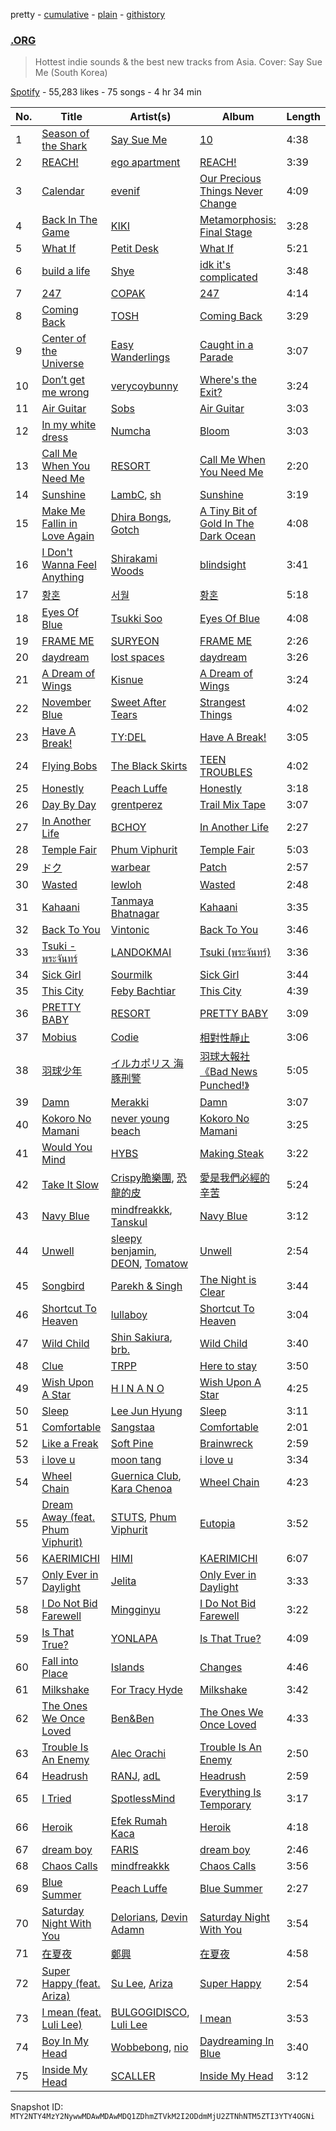 pretty - [cumulative](/playlists/cumulative/37i9dQZF1DWXQXM7agvwjO.md) - [plain](/playlists/plain/37i9dQZF1DWXQXM7agvwjO) - [githistory](https://github.githistory.xyz/mackorone/spotify-playlist-archive/blob/main/playlists/plain/37i9dQZF1DWXQXM7agvwjO)

### [.ORG](https://open.spotify.com/playlist/37i9dQZF1DWXQXM7agvwjO)

> Hottest indie sounds & the best new tracks from Asia\. Cover: Say Sue Me \(South Korea\)

[Spotify](https://open.spotify.com/user/spotify) - 55,283 likes - 75 songs - 4 hr 34 min

| No. | Title | Artist(s) | Album | Length |
|---|---|---|---|---|
| 1 | [Season of the Shark](https://open.spotify.com/track/0xSn8K45u9yOIDZysjwz20) | [Say Sue Me](https://open.spotify.com/artist/4tvbo17gXpYgSr8sTlkaby) | [10](https://open.spotify.com/album/0OXFxh0kceGnXyzYo9HNLl) | 4:38 |
| 2 | [REACH!](https://open.spotify.com/track/3sVZBZLf3JfnTCHeuX0KeK) | [ego apartment](https://open.spotify.com/artist/20SNDAIdUW3fjTA14UvSj4) | [REACH!](https://open.spotify.com/album/0O6N7EfLklBJ6o4y2J7xb7) | 3:39 |
| 3 | [Calendar](https://open.spotify.com/track/0MlK6FlikM8jgArfXluhSG) | [evenif](https://open.spotify.com/artist/26sLRymbW9mmoW9g74o0AF) | [Our Precious Things Never Change](https://open.spotify.com/album/1fl87hYmIRPN63Llaw0u4l) | 4:09 |
| 4 | [Back In The Game](https://open.spotify.com/track/0h2gJVJj5eI80vTuyqMBBV) | [KIKI](https://open.spotify.com/artist/6MG7fjH9YBryqLT03MnwQM) | [Metamorphosis: Final Stage](https://open.spotify.com/album/0HBH7tV5NhLmoClAiKU513) | 3:28 |
| 5 | [What If](https://open.spotify.com/track/4sEni2QRFyUqC5h2gw5WRN) | [Petit Desk](https://open.spotify.com/artist/31WjytzKxWWvcr6uu0oZmw) | [What If](https://open.spotify.com/album/5W5JTrm3ZWu1IBNbx54mEe) | 5:21 |
| 6 | [build a life](https://open.spotify.com/track/7LxlPRasB0Wq4hQRDvU4Sz) | [Shye](https://open.spotify.com/artist/1aqEk77J220IxgnGsgEz9T) | [idk it's complicated](https://open.spotify.com/album/32q4VWN3LXqqGSaaqdsrwJ) | 3:48 |
| 7 | [247](https://open.spotify.com/track/5MvZpSUkVwtWScGm5uJAGA) | [COPAK](https://open.spotify.com/artist/1sHepQ4XjdF9ReWrHFAQTo) | [247](https://open.spotify.com/album/15jWaDEBJyFQ21FTwk34v0) | 4:14 |
| 8 | [Coming Back](https://open.spotify.com/track/6GrOZYmO4cbVHGz5IGWjd7) | [TOSH](https://open.spotify.com/artist/7r8xm2BEVdXHFh0fZglxOi) | [Coming Back](https://open.spotify.com/album/60RRYz2U7iQkuYRvIoAXsn) | 3:29 |
| 9 | [Center of the Universe](https://open.spotify.com/track/5ZibH2171yDvE6mTVAVG25) | [Easy Wanderlings](https://open.spotify.com/artist/2hfWu4We2fbIRY9kClxBHT) | [Caught in a Parade](https://open.spotify.com/album/6ogjWRRZa9qyaj6Fw62KgG) | 3:07 |
| 10 | [Don’t get me wrong](https://open.spotify.com/track/7bmmOJ3ZRj8yreK8CNAhbI) | [verycoybunny](https://open.spotify.com/artist/2J9XKuzbhYp7Ibs7sqGoGB) | [Where's the Exit?](https://open.spotify.com/album/7edAR9wZ8n7ges6F0g99RF) | 3:24 |
| 11 | [Air Guitar](https://open.spotify.com/track/2cTcCo0OwGfvIEAAW6y8NK) | [Sobs](https://open.spotify.com/artist/2gj35CRyiuvuJ5VzjkX52i) | [Air Guitar](https://open.spotify.com/album/5PETfsInVVeftPNXoLAIqs) | 3:03 |
| 12 | [In my white dress](https://open.spotify.com/track/0uS73WeUprjNuI44swS8Hl) | [Numcha](https://open.spotify.com/artist/6bguntfj9ZnX1lFvSYl72d) | [Bloom](https://open.spotify.com/album/18RDnaVusM3sD5chVIUFzh) | 3:03 |
| 13 | [Call Me When You Need Me](https://open.spotify.com/track/5ow1lXQKUCoPIQ9clF9g8z) | [RESORT](https://open.spotify.com/artist/5xuLRF6Q5vKklxMJ3ZXJng) | [Call Me When You Need Me](https://open.spotify.com/album/4p2hait2OvHjlJgr4UrBTb) | 2:20 |
| 14 | [Sunshine](https://open.spotify.com/track/5P0Qp4RnsIHOjc153m9Jsa) | [LambC](https://open.spotify.com/artist/0BpbTGO68X4wV2aLBzjnhL), [sh](https://open.spotify.com/artist/0R4narCkJHEsmTomh2jD1p) | [Sunshine](https://open.spotify.com/album/5xKLqgTDwEyBg7SfFpBhLL) | 3:19 |
| 15 | [Make Me Fallin in Love Again](https://open.spotify.com/track/3lvqBeQk3VNH1mtGbiUrBm) | [Dhira Bongs](https://open.spotify.com/artist/1OnA7BIptSxofkEpSipGhV), [Gotch](https://open.spotify.com/artist/6IVCk7qklx0tv5wtr4VSPc) | [A Tiny Bit of Gold In The Dark Ocean](https://open.spotify.com/album/2ye0rT388zwLfuvv4RdRM0) | 4:08 |
| 16 | [I Don't Wanna Feel Anything](https://open.spotify.com/track/2tePOGmZuxLqHGD2prNDab) | [Shirakami Woods](https://open.spotify.com/artist/2u4Oz8xl7elEUcJBeEjHqJ) | [blindsight](https://open.spotify.com/album/28QpbSuTiTVlCsBRIBRQ0K) | 3:41 |
| 17 | [황혼](https://open.spotify.com/track/1u3bWaIqpoOnqc71bS3hKI) | [서월](https://open.spotify.com/artist/2eELgy11Ifx8aTjeSxsOaX) | [황혼](https://open.spotify.com/album/7iwyBncx4Jy5gwLXrt3dXS) | 5:18 |
| 18 | [Eyes Of Blue](https://open.spotify.com/track/44fhrMUAgaVXfkNNpePQ3u) | [Tsukki Soo](https://open.spotify.com/artist/32SqdbPx6eSzmgkpd6rgYI) | [Eyes Of Blue](https://open.spotify.com/album/4c2LIBqyFxTQMPfiTSrEbu) | 4:08 |
| 19 | [FRAME ME](https://open.spotify.com/track/5e0m1h7LM0VHIS6hERZ1oi) | [SURYEON](https://open.spotify.com/artist/5jyPaTMuPzds0MAd8WtxAd) | [FRAME ME](https://open.spotify.com/album/4SAM3JA0SDCCEivNyqWNua) | 2:26 |
| 20 | [daydream](https://open.spotify.com/track/5QsaZbHC7scH5i7UdCYNip) | [lost spaces](https://open.spotify.com/artist/387YZVajWRq3ZPiCxiX07b) | [daydream](https://open.spotify.com/album/07yuPYTf3qC2d5Olk0xYwf) | 3:26 |
| 21 | [A Dream of Wings](https://open.spotify.com/track/4WOSqKjvEJfkzM7I2UfVMV) | [Kisnue](https://open.spotify.com/artist/64A4Dn0L0xf7GTreuOgJ1F) | [A Dream of Wings](https://open.spotify.com/album/4dIl9q8HabZF7ZJ0UdCZa9) | 3:24 |
| 22 | [November Blue](https://open.spotify.com/track/0PVVLuxXLWf4Sw7zjV6rd8) | [Sweet After Tears](https://open.spotify.com/artist/2Enh29LYOD99ZmmKNZ6qnm) | [Strangest Things](https://open.spotify.com/album/3ApfPiXonK9F6KiJQSeYeN) | 4:02 |
| 23 | [Have A Break!](https://open.spotify.com/track/3tbq7cimDQYHvfV8LQIgEX) | [TY:DEL](https://open.spotify.com/artist/2hPhnwoTrcoFeuP9pwdClH) | [Have A Break!](https://open.spotify.com/album/3rjU1R2gOxdIf4TiGudtJV) | 3:05 |
| 24 | [Flying Bobs](https://open.spotify.com/track/7by74pjKw8FxKatW0l92Mf) | [The Black Skirts](https://open.spotify.com/artist/6WeDO4GynFmK4OxwkBzMW8) | [TEEN TROUBLES](https://open.spotify.com/album/1KCSoihLiF0x66tJyQ6VbE) | 4:02 |
| 25 | [Honestly](https://open.spotify.com/track/09PLEiRIRz7RhQmZSX2iE7) | [Peach Luffe](https://open.spotify.com/artist/6KvuacOcxH22xWgQTAwxui) | [Honestly](https://open.spotify.com/album/0BR7eudQY2ly2t99WLuJ4b) | 3:18 |
| 26 | [Day By Day](https://open.spotify.com/track/79oft65PDY4LL7MoLQ6Nxp) | [grentperez](https://open.spotify.com/artist/73BLwSX6gsNeVzS7DgI4xe) | [Trail Mix Tape](https://open.spotify.com/album/7o1kPZMhYTeD78xeKZ6hm6) | 3:07 |
| 27 | [In Another Life](https://open.spotify.com/track/1jpgacTEqXNNhTLTQTeUcl) | [BCHOY](https://open.spotify.com/artist/62kYN1r4Go0yN3cT4kwopF) | [In Another Life](https://open.spotify.com/album/4KDL14uRiNvUfIhVhkJfKx) | 2:27 |
| 28 | [Temple Fair](https://open.spotify.com/track/65IQJhKCLw0yHLL6OSiyvG) | [Phum Viphurit](https://open.spotify.com/artist/5mqguTgtaoCMNMZD6txCh6) | [Temple Fair](https://open.spotify.com/album/3sPEorgDnsLIHkEhWyQaZO) | 5:03 |
| 29 | [ドク](https://open.spotify.com/track/3gP9oOdbuyRpD5Pn3SiAMv) | [warbear](https://open.spotify.com/artist/0crqBMILaHvFaCvagAiwZr) | [Patch](https://open.spotify.com/album/5kpqm3njhyZaMOclXBuhEj) | 2:57 |
| 30 | [Wasted](https://open.spotify.com/track/0OhpCv3zEWYQzB00TdXEjz) | [lewloh](https://open.spotify.com/artist/31TM5zBknJ7ZInbxnR0rlX) | [Wasted](https://open.spotify.com/album/7yVlG0NJ0BStMiM8W9BIYp) | 2:48 |
| 31 | [Kahaani](https://open.spotify.com/track/6gK2gR0uyFFYJ5sKH4zyjx) | [Tanmaya Bhatnagar](https://open.spotify.com/artist/1kzKlwoZunQPBWRLCZ7ZvS) | [Kahaani](https://open.spotify.com/album/5DShAPJRVmP2Z0cmcjm1wW) | 3:35 |
| 32 | [Back To You](https://open.spotify.com/track/0umNnTO5E0u3CE4XCq8wWO) | [Vintonic](https://open.spotify.com/artist/656eL5tEeJqWHwvkJn5TIW) | [Back To You](https://open.spotify.com/album/7Hth7QqfXd5FMSiBbSOv8x) | 3:46 |
| 33 | [Tsuki \- พระจันทร์](https://open.spotify.com/track/5ykMYZvOASxQrj756r9UXx) | [LANDOKMAI](https://open.spotify.com/artist/4k22J4XE3nfRlv4IH7D5Vt) | [Tsuki \(พระจันทร์\)](https://open.spotify.com/album/4rEDnBmCvEm0YksuClGr1x) | 3:36 |
| 34 | [Sick Girl](https://open.spotify.com/track/5zUOkdAeGz66ckK6nBueVj) | [Sourmilk](https://open.spotify.com/artist/5KgwG5xqnpr6eerD8F5iKq) | [Sick Girl](https://open.spotify.com/album/5FMAnpI86KbdewlKUTpD7C) | 3:44 |
| 35 | [This City](https://open.spotify.com/track/6HCzzybrDpWJfvrTYtbRn3) | [Feby Bachtiar](https://open.spotify.com/artist/79Qrl5DlQ2pFXKfXrVi4MM) | [This City](https://open.spotify.com/album/3u08f4jtvJh72AwnqfSEHc) | 4:39 |
| 36 | [PRETTY BABY](https://open.spotify.com/track/1RUQHWLletLATqOiv8wkgv) | [RESORT](https://open.spotify.com/artist/5xuLRF6Q5vKklxMJ3ZXJng) | [PRETTY BABY](https://open.spotify.com/album/6O8gfsUOU9NZQlKUBSGR0c) | 3:09 |
| 37 | [Mobius](https://open.spotify.com/track/1p1qM22fWnEYOOTWBXGhlN) | [Codie](https://open.spotify.com/artist/6HfynYGZLyM6UCvRG1q7pG) | [相對性靜止](https://open.spotify.com/album/4bzufuzkc1jtHqaYkC5TXi) | 3:06 |
| 38 | [羽球少年](https://open.spotify.com/track/7rAMxhio3gkeUzn5HoUMmo) | [イルカポリス 海豚刑警](https://open.spotify.com/artist/5F14oggNO5Nvl08UsULzaT) | [羽球大報社《Bad News Punched!》](https://open.spotify.com/album/1FoxPReflUbnRmEDByYlvj) | 5:05 |
| 39 | [Damn](https://open.spotify.com/track/1QwudZWY8vblm2FxnB5T6q) | [Merakki](https://open.spotify.com/artist/0mwrCJZK8W2px2zfL0psfl) | [Damn](https://open.spotify.com/album/5bOTQffztbHEb5hmVUsEMw) | 3:07 |
| 40 | [Kokoro No Mamani](https://open.spotify.com/track/0ntEHTd4tY8jfL7bElYoGo) | [never young beach](https://open.spotify.com/artist/2YtvgEYiTH6jh7n2UmUdXX) | [Kokoro No Mamani](https://open.spotify.com/album/6PHA287IjWB3n2jg1xowXQ) | 3:25 |
| 41 | [Would You Mind](https://open.spotify.com/track/5kbvcxWFMPNY1zPI3y0wHa) | [HYBS](https://open.spotify.com/artist/4mr4X9nJC8DPlNukWbgAaI) | [Making Steak](https://open.spotify.com/album/2KR8a0U0f286MuzLaEJhL6) | 3:22 |
| 42 | [Take It Slow](https://open.spotify.com/track/6ZRdwFsEw5crjTzHo6Idxh) | [Crispy脆樂團](https://open.spotify.com/artist/5AO5nzx14PfLNfVgYVd0rw), [恐龍的皮](https://open.spotify.com/artist/6zp0iXMIvLZ7oVeTk0Nt0J) | [愛是我們必經的辛苦](https://open.spotify.com/album/393Q9l2o8kkGFhtD4kYkav) | 5:24 |
| 43 | [Navy Blue](https://open.spotify.com/track/13beFs39hK7h6LCeyWIfId) | [mindfreakkk](https://open.spotify.com/artist/72eq3oLf1MBNNAZNv0Ua0a), [Tanskul](https://open.spotify.com/artist/5xGyJjrvJDPyxVyRphXweh) | [Navy Blue](https://open.spotify.com/album/3vGosdW2ia9BPB5x46UH8p) | 3:12 |
| 44 | [Unwell](https://open.spotify.com/track/18w9yxEycSSclOznmhrfoU) | [sleepy benjamin](https://open.spotify.com/artist/2Dpw5rzcRedRcJLH9eyVRc), [DEON](https://open.spotify.com/artist/2m3AQebiU86qWsrwG9Y6gN), [Tomatow](https://open.spotify.com/artist/1FzBO5erQh8xC6qT6tY3tO) | [Unwell](https://open.spotify.com/album/6RxjMmmDWygc4cE0DKeyEp) | 2:54 |
| 45 | [Songbird](https://open.spotify.com/track/5VkxoPlgC2ujrWX5anVdax) | [Parekh & Singh](https://open.spotify.com/artist/5HyacDSdBkCTDOBoX49ayp) | [The Night is Clear](https://open.spotify.com/album/4AzsujfeRZCjymYlgxOpjm) | 3:44 |
| 46 | [Shortcut To Heaven](https://open.spotify.com/track/0zL5fdl4CvAAYUG3dJVMqS) | [lullaboy](https://open.spotify.com/artist/7zrkFhYAp6dBxsydmJkouN) | [Shortcut To Heaven](https://open.spotify.com/album/1LzCyAXs0MWStAaFkFc4QJ) | 3:04 |
| 47 | [Wild Child](https://open.spotify.com/track/0ncdLrRwDcIULjIwyrOoB3) | [Shin Sakiura](https://open.spotify.com/artist/43NKdJzrtzg9rAzmbIUdW8), [brb.](https://open.spotify.com/artist/2XBiI8PjCnjJ3XKWtiKcvc) | [Wild Child](https://open.spotify.com/album/6IAjg2q4PYkbq6ZvnATP29) | 3:40 |
| 48 | [Clue](https://open.spotify.com/track/4xdsWRDp3JSKDwmFgabDC6) | [TRPP](https://open.spotify.com/artist/1aBpZ0N9BHa5pVM8oKhT0D) | [Here to stay](https://open.spotify.com/album/5plpge0LesjTYjCacGLl2M) | 3:50 |
| 49 | [Wish Upon A Star](https://open.spotify.com/track/4dRlRt2jZKOd7WsPRQ5KVq) | [H I N A N O](https://open.spotify.com/artist/6tO81LUACIiheJWoVBJ5PY) | [Wish Upon A Star](https://open.spotify.com/album/6Z5QlpJojN80fwGLHFEkDS) | 4:25 |
| 50 | [Sleep](https://open.spotify.com/track/60LkyQDRBPoSJDyNqFTCav) | [Lee Jun Hyung](https://open.spotify.com/artist/6Op1UrYjepK3TvjsjnCeTq) | [Sleep](https://open.spotify.com/album/2xu8V1zr1vKKl4JJfM19n1) | 3:11 |
| 51 | [Comfortable](https://open.spotify.com/track/529FTIdolSVHl0GYgJMBvb) | [Sangstaa](https://open.spotify.com/artist/6y1pFGcmfWgcrziPzbUQfc) | [Comfortable](https://open.spotify.com/album/1cimizQXDhVdqHYnnlEr8u) | 2:01 |
| 52 | [Like a Freak](https://open.spotify.com/track/1MVejPVaaKuYJ6apzn0f1E) | [Soft Pine](https://open.spotify.com/artist/2GT63EyB3EMBmSJXOupIwx) | [Brainwreck](https://open.spotify.com/album/7KU61cTPaCHd61dXzUrlXy) | 2:59 |
| 53 | [i love u](https://open.spotify.com/track/5y5JrAfwqYDoVrXfv532W4) | [moon tang](https://open.spotify.com/artist/51ZhiTtynrHq7tD4xfGZV7) | [i love u](https://open.spotify.com/album/4np08DYpAtw26nV2UUX47D) | 3:34 |
| 54 | [Wheel Chain](https://open.spotify.com/track/5AH2ZIew9FtFDaR9nIEIlx) | [Guernica Club](https://open.spotify.com/artist/3vT1EkYKu5O7ZOL9BjWTXn), [Kara Chenoa](https://open.spotify.com/artist/04V7QZJcbAQtBdSUgT6hPO) | [Wheel Chain](https://open.spotify.com/album/1L1wtYJgBdEsRwqp4To6P1) | 4:23 |
| 55 | [Dream Away \(feat\. Phum Viphurit\)](https://open.spotify.com/track/5fy6qU1f6tv3wOpcyAPlBo) | [STUTS](https://open.spotify.com/artist/0qC4CNzOUtgdmdVzRqCa1d), [Phum Viphurit](https://open.spotify.com/artist/5mqguTgtaoCMNMZD6txCh6) | [Eutopia](https://open.spotify.com/album/4MUHJDhll4mTa80kATFiHG) | 3:52 |
| 56 | [KAERIMICHI](https://open.spotify.com/track/7ip6Lw2QPDUxyGbZCQn31w) | [HIMI](https://open.spotify.com/artist/4EJMnz9nmmkBVlZcQjauTy) | [KAERIMICHI](https://open.spotify.com/album/0exvzTqQSn6JzwF8kamyXi) | 6:07 |
| 57 | [Only Ever in Daylight](https://open.spotify.com/track/06jRyRIKqc5BCB6lmsELZP) | [Jelita](https://open.spotify.com/artist/596BA0qMEP52RCEOiqIrnr) | [Only Ever in Daylight](https://open.spotify.com/album/2DXbHvDx5b0AjqMpWTgjv1) | 3:33 |
| 58 | [I Do Not Bid Farewell](https://open.spotify.com/track/1RG1aEW6QnorfN5Iw1802o) | [Mingginyu](https://open.spotify.com/artist/29UQ130XMQDR55X4Rmjapd) | [I Do Not Bid Farewell](https://open.spotify.com/album/3VdbJe4suEWRg2K2hiZFio) | 3:22 |
| 59 | [Is That True?](https://open.spotify.com/track/7ktkeXuvYXobpsOahNhJgT) | [YONLAPA](https://open.spotify.com/artist/65IzDDRlZuKIBe0QCG68Cu) | [Is That True?](https://open.spotify.com/album/05XRy1OIW1ZScKXlevm4wS) | 4:09 |
| 60 | [Fall into Place](https://open.spotify.com/track/42qYpMYGhgkhagwKi0MnOg) | [Islands](https://open.spotify.com/artist/6gjDBh7u6FRvNq5FZY37zk) | [Changes](https://open.spotify.com/album/3ZC4kuBW4FKvx7Nq5CeFPc) | 4:46 |
| 61 | [Milkshake](https://open.spotify.com/track/1l2vMP0Cov7ogJOF2l6MXm) | [For Tracy Hyde](https://open.spotify.com/artist/6D4CyQKY5fDsjK5qKNfqDy) | [Milkshake](https://open.spotify.com/album/1T9A30JUrolQtPiDHxwDiG) | 3:42 |
| 62 | [The Ones We Once Loved](https://open.spotify.com/track/6YjKd9oPXKqjLUVPo4Y0oi) | [Ben&Ben](https://open.spotify.com/artist/4DAcJXcjX0zlQAZAPAx4Zb) | [The Ones We Once Loved](https://open.spotify.com/album/0276LtRwBrOo2uoRlTOiPX) | 4:33 |
| 63 | [Trouble Is An Enemy](https://open.spotify.com/track/2YrahDW9h5H2KfCj6foQKG) | [Alec Orachi](https://open.spotify.com/artist/7gUg2Mhy06dtJ8sFqtHKCK) | [Trouble Is An Enemy](https://open.spotify.com/album/4hsrYdTGo35Fqqf521php9) | 2:50 |
| 64 | [Headrush](https://open.spotify.com/track/7oLdorBxa3NvbkOyoHi7Kf) | [RANJ](https://open.spotify.com/artist/1vR6C8xoVTgy9yVRsCsr7H), [adL](https://open.spotify.com/artist/4ERBh5R40XpUy1uk9aZzag) | [Headrush](https://open.spotify.com/album/0MExe2bXS8GwfAWLKAJPce) | 2:59 |
| 65 | [I Tried](https://open.spotify.com/track/72aYsAH8HLFk8uoWRXvgN1) | [SpotlessMind](https://open.spotify.com/artist/0VMR8op8diaqyoJjc7hBgf) | [Everything Is Temporary](https://open.spotify.com/album/59B3g6uRmX9EMh5I4W5kM6) | 3:17 |
| 66 | [Heroik](https://open.spotify.com/track/2sRXa0KzHvIsUuN7zYBEd4) | [Efek Rumah Kaca](https://open.spotify.com/artist/3uSvD31crYEsBLuiAFD02b) | [Heroik](https://open.spotify.com/album/6n50RxgjfIYDZjd20vIQOe) | 4:18 |
| 67 | [dream boy](https://open.spotify.com/track/24tXaX2zJStI0F5lcmVayK) | [FARIS](https://open.spotify.com/artist/4VnQPCXcDCyg6wp2hOhRFT) | [dream boy](https://open.spotify.com/album/7qi4kZQUYPtnj1aehOl1lk) | 2:46 |
| 68 | [Chaos Calls](https://open.spotify.com/track/55EhodVkxmBissqZ02fgKX) | [mindfreakkk](https://open.spotify.com/artist/72eq3oLf1MBNNAZNv0Ua0a) | [Chaos Calls](https://open.spotify.com/album/7qImfA3la1vAndVk8kuarB) | 3:56 |
| 69 | [Blue Summer](https://open.spotify.com/track/10ilkvsev313RMbRunvviF) | [Peach Luffe](https://open.spotify.com/artist/6KvuacOcxH22xWgQTAwxui) | [Blue Summer](https://open.spotify.com/album/6fOjzVA71a7vdOuOrDR2A4) | 2:27 |
| 70 | [Saturday Night With You](https://open.spotify.com/track/513fs6lUDs49bRnzHfNf7G) | [Delorians](https://open.spotify.com/artist/3veLkV7PryzEQXJnFxDhON), [Devin Adamn](https://open.spotify.com/artist/6kwOdX0GkoTAGArEzSD9fd) | [Saturday Night With You](https://open.spotify.com/album/4VOgm5toFu56N8XeIQzAfi) | 3:54 |
| 71 | [在夏夜](https://open.spotify.com/track/4vFBXg62WWBiEQYkz5kFjS) | [鄭興](https://open.spotify.com/artist/5zawO99pOdAzrwyJSSu5qE) | [在夏夜](https://open.spotify.com/album/3pgOnUTDRaAGbrhZjKCRW7) | 4:58 |
| 72 | [Super Happy \(feat\. Ariza\)](https://open.spotify.com/track/7xKuZzXNNgOZ3HVx1HtyXu) | [Su Lee](https://open.spotify.com/artist/3deduluMry0ZIGWF673gfK), [Ariza](https://open.spotify.com/artist/4hfAjEKTAFTmJvGQCGTED5) | [Super Happy](https://open.spotify.com/album/25fMfhirVYqXXnIIhxkTaF) | 2:54 |
| 73 | [I mean \(feat\. Luli Lee\)](https://open.spotify.com/track/13pi0x8USI7WATLxqfdu6M) | [BULGOGIDISCO](https://open.spotify.com/artist/38IwvgYKTkEVuVg1jaqVQL), [Luli Lee](https://open.spotify.com/artist/3h4p2PKHb9JejBCHmWlthK) | [I mean](https://open.spotify.com/album/6OGrEkNZ2AykjLHuI6KIzF) | 3:53 |
| 74 | [Boy In My Head](https://open.spotify.com/track/4k5R9IAbGNL6XrBASNoxEr) | [Wobbebong](https://open.spotify.com/artist/7I3A3nwRpgDiLfNhidWDcq), [nio](https://open.spotify.com/artist/5KalgYkArdk0FGHvA8gh0I) | [Daydreaming In Blue](https://open.spotify.com/album/6Uz82XlSwEfcoorKKPW09c) | 3:40 |
| 75 | [Inside My Head](https://open.spotify.com/track/6hSMqvjk4l5L59IowzeRHi) | [SCALLER](https://open.spotify.com/artist/6IjWOreXe5zdIiRpDD4stM) | [Inside My Head](https://open.spotify.com/album/3kKFVFHrArAgfAKoRZzmMk) | 3:12 |

Snapshot ID: `MTY2NTY4MzY2NywwMDAwMDAwMDQ1ZDhmZTVkM2I2ODdmMjU2ZTNhNTM5ZTI3YTY4OGNi`
